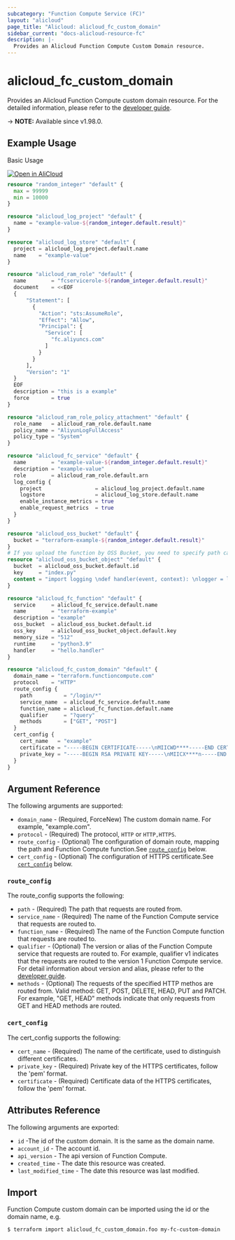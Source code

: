 ```yaml
---
subcategory: "Function Compute Service (FC)"
layout: "alicloud"
page_title: "Alicloud: alicloud_fc_custom_domain"
sidebar_current: "docs-alicloud-resource-fc"
description: |-
  Provides an Alicloud Function Compute Custom Domain resource. 
---
```


# alicloud_fc_custom_domain

Provides an Alicloud Function Compute custom domain resource. 
 For the detailed information, please refer to the [developer guide](https://www.alibabacloud.com/help/en/fc/developer-reference/api-fc-open-2021-04-06-createcustomdomain).

-> **NOTE:** Available since v1.98.0.


## Example Usage

Basic Usage

<div style="display: block;margin-bottom: 40px;"><div class="oics-button" style="float: right;position: absolute;margin-bottom: 10px;">
  <a href="https://api.aliyun.com/terraform?resource=alicloud_fc_custom_domain&exampleId=60b7149d-0b37-7af9-d227-f803e9272cb4f4f625db&activeTab=example&spm=docs.r.fc_custom_domain.0.60b7149d0b&intl_lang=EN_US" target="_blank">
    <img alt="Open in AliCloud" src="https://img.alicdn.com/imgextra/i1/O1CN01hjjqXv1uYUlY56FyX_!!6000000006049-55-tps-254-36.svg" style="max-height: 44px; max-width: 100%;">
  </a>
</div></div>

```terraform
resource "random_integer" "default" {
  max = 99999
  min = 10000
}

resource "alicloud_log_project" "default" {
  name = "example-value-${random_integer.default.result}"
}

resource "alicloud_log_store" "default" {
  project = alicloud_log_project.default.name
  name    = "example-value"
}

resource "alicloud_ram_role" "default" {
  name        = "fcservicerole-${random_integer.default.result}"
  document    = <<EOF
  {
      "Statement": [
        {
          "Action": "sts:AssumeRole",
          "Effect": "Allow",
          "Principal": {
            "Service": [
              "fc.aliyuncs.com"
            ]
          }
        }
      ],
      "Version": "1"
  }
  EOF
  description = "this is a example"
  force       = true
}

resource "alicloud_ram_role_policy_attachment" "default" {
  role_name   = alicloud_ram_role.default.name
  policy_name = "AliyunLogFullAccess"
  policy_type = "System"
}

resource "alicloud_fc_service" "default" {
  name        = "example-value-${random_integer.default.result}"
  description = "example-value"
  role        = alicloud_ram_role.default.arn
  log_config {
    project                 = alicloud_log_project.default.name
    logstore                = alicloud_log_store.default.name
    enable_instance_metrics = true
    enable_request_metrics  = true
  }
}

resource "alicloud_oss_bucket" "default" {
  bucket = "terraform-example-${random_integer.default.result}"
}
# If you upload the function by OSS Bucket, you need to specify path can't upload by content.
resource "alicloud_oss_bucket_object" "default" {
  bucket  = alicloud_oss_bucket.default.id
  key     = "index.py"
  content = "import logging \ndef handler(event, context): \nlogger = logging.getLogger() \nlogger.info('hello world') \nreturn 'hello world'"
}

resource "alicloud_fc_function" "default" {
  service     = alicloud_fc_service.default.name
  name        = "terraform-example"
  description = "example"
  oss_bucket  = alicloud_oss_bucket.default.id
  oss_key     = alicloud_oss_bucket_object.default.key
  memory_size = "512"
  runtime     = "python3.9"
  handler     = "hello.handler"
}

resource "alicloud_fc_custom_domain" "default" {
  domain_name = "terraform.functioncompute.com"
  protocol    = "HTTP"
  route_config {
    path          = "/login/*"
    service_name  = alicloud_fc_service.default.name
    function_name = alicloud_fc_function.default.name
    qualifier     = "?query"
    methods       = ["GET", "POST"]
  }
  cert_config {
    cert_name   = "example"
    certificate = "-----BEGIN CERTIFICATE-----\nMIICWD****-----END CERTIFICATE-----"
    private_key = "-----BEGIN RSA PRIVATE KEY-----\nMIICX****n-----END RSA PRIVATE KEY-----"
  }
}
```

## Argument Reference

The following arguments are supported:

* `domain_name` - (Required, ForceNew) The custom domain name. For example, "example.com".
* `protocol` - (Required) The protocol, `HTTP` or `HTTP,HTTPS`.
* `route_config` - (Optional) The configuration of domain route, mapping the path and Function Compute function.See [`route_config`](#route_config) below.
* `cert_config` - (Optional) The configuration of HTTPS certificate.See [`cert_config`](#cert_config) below.


### `route_config`

The route_config supports the following:

* `path` - (Required) The path that requests are routed from.
* `service_name` - (Required) The name of the Function Compute service that requests are routed to. 
* `function_name` - (Required) The name of the Function Compute function that requests are routed to.
* `qualifier` - (Optional) The version or alias of the Function Compute service that requests are routed to. For example, qualifier v1 indicates that the requests are routed to the version 1 Function Compute service. For detail information about version and alias, please refer to the [developer guide](https://www.alibabacloud.com/help/doc-detail/96464.htm).
* `methods` - (Optional) The requests of the specified HTTP methos are routed from. Valid method: GET, POST, DELETE, HEAD, PUT and PATCH. For example, "GET, HEAD" methods indicate that only requests from GET and HEAD methods are routed.

### `cert_config`

The cert_config supports the following:

* `cert_name` - (Required) The name of the certificate, used to distinguish different certificates.
* `private_key` - (Required) Private key of the HTTPS certificates, follow the 'pem' format.
* `certificate` - (Required) Certificate data of the HTTPS certificates, follow the 'pem' format.

## Attributes Reference

The following arguments are exported:

* `id` -The id of the custom domain. It is the same as the domain name.
* `account_id` - The account id.
* `api_version` - The api version of Function Compute.
* `created_time` - The date this resource was created.
* `last_modified_time` - The date this resource was last modified.

## Import

Function Compute custom domain can be imported using the id or the domain name, e.g.

```shell
$ terraform import alicloud_fc_custom_domain.foo my-fc-custom-domain
```
